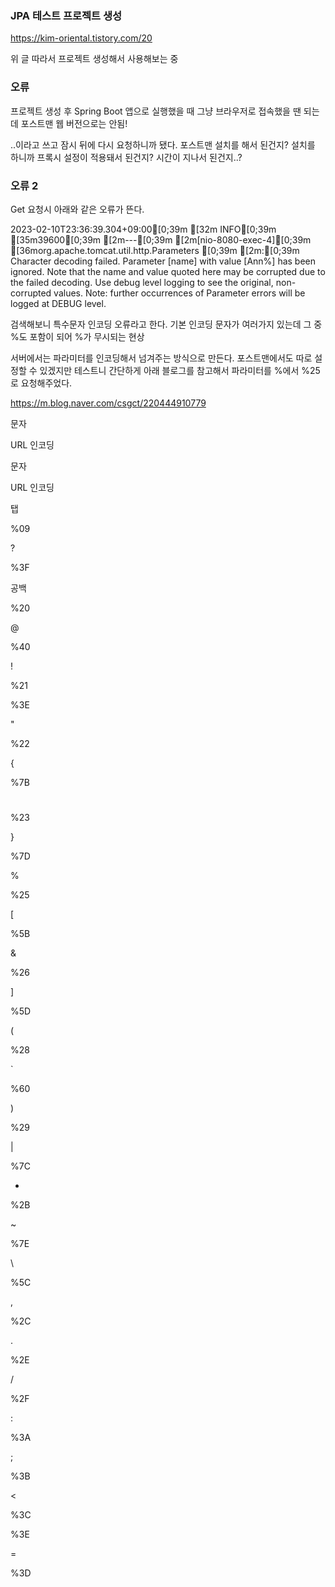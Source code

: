 ### JPA 테스트 프로젝트 생성

https://kim-oriental.tistory.com/20

위 글 따라서 프로젝트 생성해서 사용해보는 중

### 오류
프로젝트 생성 후 Spring Boot 앱으로 실행했을 때 그냥 브라우저로 접속했을 땐 되는데 포스트맨 웹 버전으로는 안됨!

..이라고 쓰고 잠시 뒤에 다시 요청하니까 됐다.
포스트맨 설치를 해서 된건지? 설치를 하니까 프록시 설정이 적용돼서 된건지? 시간이 지나서 된건지..?

### 오류 2
Get 요청시 아래와 같은 오류가 뜬다.

2023-02-10T23:36:39.304+09:00[0;39m [32m INFO[0;39m [35m39600[0;39m [2m---[0;39m [2m[nio-8080-exec-4][0;39m [36morg.apache.tomcat.util.http.Parameters  [0;39m [2m:[0;39m Character decoding failed. Parameter [name] with value [Ann%] has been ignored. Note that the name and value quoted here may be corrupted due to the failed decoding. Use debug level logging to see the original, non-corrupted values.
 Note: further occurrences of Parameter errors will be logged at DEBUG level.

검색해보니 특수문자 인코딩 오류라고 한다.
기본 인코딩 문자가 여러가지 있는데 그 중 %도 포함이 되어 %가 무시되는 현상

서버에서는 파라미터를 인코딩해서 넘겨주는 방식으로 만든다.
포스트맨에서도 따로 설정할 수 있겠지만 테스트니 간단하게 아래 블로그를 참고해서 파라미터를 %에서 %25로 요청해주었다.

https://m.blog.naver.com/csgct/220444910779


 문자

URL 인코딩

문자 

URL 인코딩 

 탭

%09 

? 

%3F 

 공백

%20 

@

%40

 !

 %21

 

%3E

 "

 %22

{

%7B

 #

 %23

}

%7D

 %

 %25

[

%5B

 &

 %26

]

%5D

 (

 %28

`

%60

 )

 %29

|

%7C

 +

 %2B

~

%7E

 \

 %5C

 

 

 ,

 %2C

 

 

 .

 %2E

 

 

 /

 %2F

 

 

 :

 %3A

 

 

 ;

 %3B

 

 

 <

 %3C

 

 

 >

 %3E

 

 

 =

 %3D

 

 

